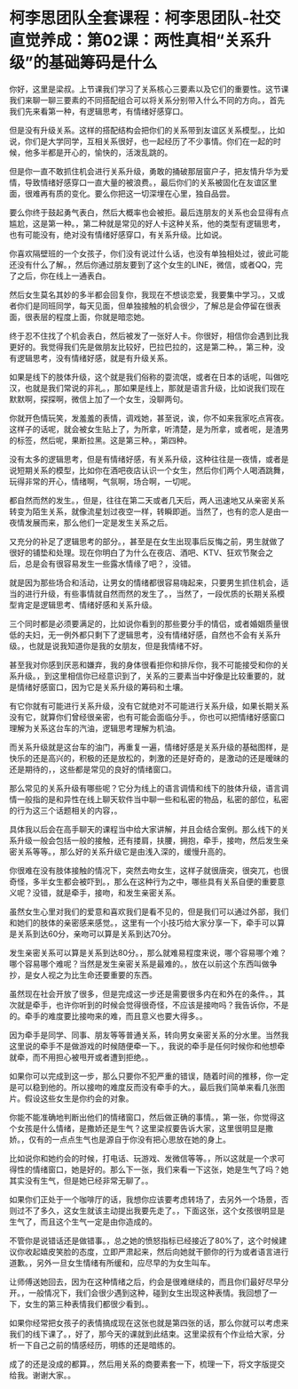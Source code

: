 # 柯李思团队全套课程：柯李思团队-社交直觉养成：第02课：两性真相“关系升级”的基础筹码是什么

你好，这里是梁叔。上节课我们学习了关系核心三要素以及它们的重要性。这节课我们来聊一聊三要素的不同搭配组合可以将关系分别带入什么不同的方向。，首先我们先来看第一种，有逻辑思考，有情绪好感穿口。

但是没有升级关系。这样的搭配结构会把你们的关系带到友谊区关系模型。，比如说，你们是大学同学，互相关系很好，也一起经历了不少事情。你们在一起的时候，他多半都是开心的，愉快的，活泼乱跳的。

但是你一直不敢抓住机会进行关系升级，勇敢的捅破那层窗户子，把友情升华为爱情，导致情绪好感穿口一直大量的被浪费。，最后你们的关系被固化在友谊区里面，很难再有质的变化。要么你把这一切深埋在心里，独自品尝。

要么你终于鼓起勇气表白，然后大概率也会被拒。最后连朋友的关系也会显得有点尴尬，这是第一种。，第二种就是常见的好人卡这种关系，他的类型有逻辑思考，也有可能没有，绝对没有情绪好感穿口，有关系升级。比如说。

你喜欢隔壁班的一个女孩子，你们没有说过什么话，也没有单独相处过，彼此可能还没有什么了解。，然后你通过朋友要到了这个女生的LINE，微信，或者QQ，完了之后，你在线上一通表白。

然后女生莫名其妙的多半都会回复你，我现在不想谈恋爱，我要集中学习。，又或者你们是同班同学，每天见面，但单独接触的机会很少，了解总是会停留在很表面，很表层的程度上面，你就是暗恋她。

终于忍不住找了个机会表白，然后被发了一张好人卡。你很好，相信你会遇到比我更好的。我觉得我们先是做朋友比较好，巴拉巴拉的，这是第二种。，第三种，没有逻辑思考，没有情绪好感，就是有升级关系。

如果是线下的肢体升级，这个就是我们俗称的耍流氓，或者在日本的话呢，叫做吃汉，也就是我们常说的非礼。，那如果是线上，那就是语言升级，比如说我们现在默默啊，探探啊，微信上加了一个女生，没聊两句。

你就开色情玩笑，发羞羞的表情，调戏她，甚至说，诶，你不如来我家吃点宵夜。这样子的话呢，就会被女生贴上了，为所拿，听清楚，是为所拿，或者呢，是渣男的标签，然后呢，果断拉黑。这是第三种。，第四种。

没有太多的逻辑思考，但是有情绪好感，有关系升级，这种往往是一夜情，或者是说短期关系的模型，比如你在酒吧夜店认识一个女生，然后你们两个人喝酒跳舞，玩得非常的开心，情绪啊，气氛啊，场合啊，一切呢。

都自然而然的发生。，但是，往往在第二天或者几天后，两人迅速地又从亲密关系转变为陌生关系，就像流星划过夜空一样，转瞬即逝。当然了，也有的恋人是由一夜情发展而来，那么他们一定是发生关系之后。

又充分的补足了逻辑思考的部分。，甚至是在女生出现事后反悔之前，男生就做了很好的铺垫和处理。现在你明白了为什么在夜店、酒吧、KTV、狂欢节聚会之后，总是会有很容易发生一些露水情缘了吧？，没错。

就是因为那些场合和活动，让男女的情绪都很容易嗨起来，只要男生抓住机会，适当的进行升级，有些事情就自然而然的发生了。，当然了，一段优质的长期关系模型肯定是逻辑思考、情绪好感和关系升级。

三个同时都是必须要满足的，比如说你看到的那些要分手的情侣，或者婚姻质量很低的夫妇，无一例外都只剩下了逻辑思考，没有情绪好感，自然也不会有关系升级。，也就是说我知道你是我的女朋友，但是我情绪不好。

甚至我对你感到厌恶和嫌弃，我的身体很看拒你和排斥你，我不可能接受和你的关系升级。，到这里相信你已经意识到了，关系的三要素当中好像是比较重要的，就是情绪好感窗口，因为它是关系升级的筹码和土壤。

有它你就有可能进行关系升级，没有它就绝对不可能进行关系升级，如果长期关系没有它，就算你们曾经很亲密，也有可能会面临分手。，你也可以把情绪好感窗口理解为关系这台车的汽油，逻辑思考理解为机油。

而关系升级就是这台车的油门，再重复一遍，情绪好感是关系升级的基础图样，是快乐的还是高兴的，积极的还是放松的，刺激的还是好奇的，是激动的还是暧昧的还是期待的，，这些都是常见的良好的情绪窗口。

那么常见的关系升级有哪些呢？它分为线上的语言调情和线下的肢体升级，语言调情一般指的是和异性在线上聊天软件当中聊一些和私密的物品，私密的部位，私密的行为这三个话题相关的内容，。

具体我以后会在高手聊天的课程当中给大家讲解，并且会结合案例。那么线下的关系升级一般会包括一般的接触，还有搂肩，扶腰，拥抱，牵手，接吻，然后发生亲密关系等等。，那么好的关系升级它是由浅入深的，缓慢升高的。

你很难在没有肢体接触的情况下，突然去吻女生，这样子就很唐突，很突兀，也很奇怪，多半女生都会被吓到。，那么在这种行为之中，哪些具有关系自便的重要意义呢？没错，就是牵手，接吻，和发生亲密关系。

虽然女生心里对我们的爱意和喜欢我们是看不见的，但是我们可以通过外部，我们和她们的肢体的亲密感来感觉。，这里有一个小技巧给大家分享一下，牵手可以算是关系到达60分，亲吻可以算是关系到达70分。

发生亲密关系可以算是关系到达80分。，那么就难易程度来说，哪个容易哪个难？哪个容易哪个难呢？当然是发生亲密关系是最难的。，放在以前这个东西叫做争抄，是女人视之为比生命还要重要的东西。

虽然现在社会开放了很多，但是完成这一步还是需要很多内在和外在的条件。，其次就是牵手，也许你听到的时候会觉得很奇怪，不应该是接吻吗？我告诉你，不是的。牵手的难度要比接吻来的难，而且意义也要大得多。。

因为牵手是同学、同事、朋友等等普通关系，转向男女亲密关系的分水里。当然我这里说的牵手不是做游戏的时候随便牵一下。，我说的牵手是任何时候你和他想牵就牵，而不用担心被甩开或者遭到拒绝。。

如果你可以完成到这一步，那么只要你不犯严重的错误，随着时间的推移，你一定是可以稳到他的。所以接吻的难度反而没有牵手的大。，最后我们简单来看几张图片。假设这些女生是你约会的对象。

你能不能准确地判断出他们的情绪窗口，然后做正确的事情。，第一张，你觉得这个女孩是什么情绪，是撒娇还是生气？这里梁叔要告诉大家，这里很明显是撒娇。，仅有的一点点生气也是源自于你没有把心思放在她的身上。

比如说你和她约会的时候，打电话、玩游戏、发微信等等。，所以这就是一个求可得性的情绪窗口，她是好的。那么下一张，我们来看一下这张，她是生气了吗？她其实没有生气，但是她已经非常无聊了。。

如果你们正处于一个咖啡厅的话，我想你应该要考虑转场了，去另外一个场景，否则过不了多久，这女生就该主动提出我要先走了。，下面这张，这个女孩很明显是生气了，而且这个生气一定是由你造成的。

不管你是说错话还是做错事。，总之她的愤怒指标已经接近了80%了，这个时候建议你收起嬉皮笑脸的态度，立即严肃起来，然后向她就干颤你的行为或者语言进行道歉。，另外一旦女生情绪有所缓和，应尽早的为女生叫车。

让师傅送她回去，因为在这种情绪之后，约会是很难继续的，而且你们最好尽早分开。，一般情况下，我们会很少遇到这种，碰到女生出现这种表情。我回想了一下，女生的第三种表情我们都很少看到。。

如果你经常把女孩子的表情搞成现在这张也就是第四张的话，那么你就可以考虑来我们的线下课了。，好了，那今天的课就到此结束。这里梁叔有个作业给大家，分析一下自己之前的情感经历，明练的还是暗练的。

成了的还是没成的都算。，然后用关系的商要素套一下，梳理一下，将文字版提交给我。谢谢大家。。